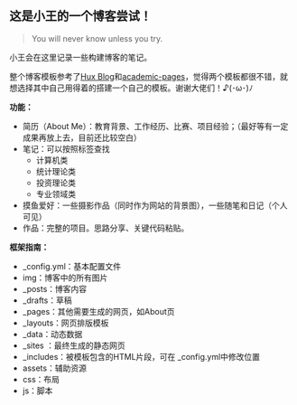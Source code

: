 ## 这是小王的一个博客尝试！

> You will never know unless you try.



小王会在这里记录一些构建博客的笔记。

整个博客模板参考了[Hux Blog](https://huangxuan.me)和[academic-pages](https://github.com/academicpages/academicpages.github.io)，觉得两个模板都很不错，就想选择其中自己用得着的搭建一个自己的模板。谢谢大佬们！♪(･ω･)ﾉ



**功能：**

- 简历（About Me）：教育背景、工作经历、比赛、项目经验；（最好等有一定成果再放上去，目前还比较空白）
- 笔记：可以按照标签查找
  - 计算机类
  - 统计理论类
  - 投资理论类
  - 专业领域类
- 摸鱼爱好：一些摄影作品（同时作为网站的背景图），一些随笔和日记（个人可见）
- 作品：完整的项目。思路分享、关键代码粘贴。



**框架指南：**

- _config.yml：基本配置文件
- img：博客中的所有图片
- _posts：博客内容 
- _drafts：草稿
- _pages：其他需要生成的网页，如About页 
- _layouts：网页排版模板 
- _data：动态数据 
- _sites ：最终生成的静态网页
- _includes：被模板包含的HTML片段，可在 _config.yml中修改位置 
- assets：辅助资源 
- css：布局 
- js：脚本